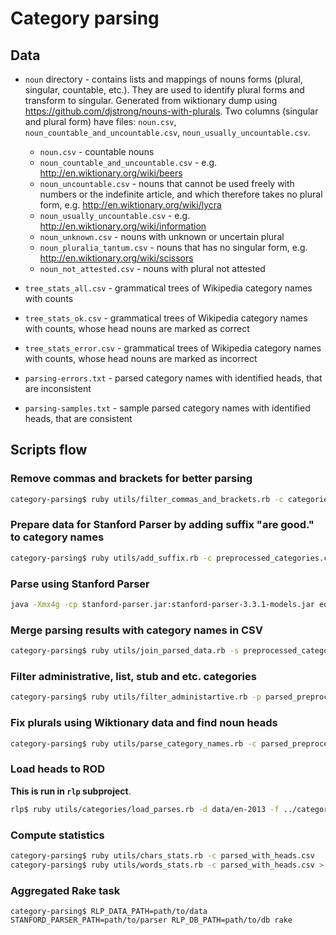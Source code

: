 # Category parsing

## Data

* `noun` directory - contains lists and mappings of nouns forms (plural, singular, countable, etc.). They are used to identify plural forms and transform to singular. Generated from wiktionary dump using https://github.com/djstrong/nouns-with-plurals. Two columns (singular and plural form) have files: `noun.csv`, `noun_countable_and_uncountable.csv`, `noun_usually_uncountable.csv`.
  * `noun.csv` - countable nouns
  * `noun_countable_and_uncountable.csv` - e.g. http://en.wiktionary.org/wiki/beers
  * `noun_uncountable.csv` - nouns that cannot be used freely with numbers or the indefinite article, and which therefore takes no plural form, e.g. http://en.wiktionary.org/wiki/lycra
  * `noun_usually_uncountable.csv` - e.g. http://en.wiktionary.org/wiki/information
  * `noun_unknown.csv` - nouns with unknown or uncertain plural
  * `noun_pluralia_tantum.csv` - nouns that has no singular form, e.g. http://en.wiktionary.org/wiki/scissors
  * `noun_not_attested.csv` - nouns with plural not attested



* `tree_stats_all.csv` - grammatical trees of Wikipedia category names with counts
* `tree_stats_ok.csv` - grammatical trees of Wikipedia category names with counts, whose head nouns are marked as correct
* `tree_stats_error.csv` - grammatical trees of Wikipedia category names with counts, whose head nouns are marked as incorrect
* `parsing-errors.txt` - parsed category names with identified heads, that are inconsistent
* `parsing-samples.txt` - sample parsed category names with identified heads, that are consistent

## Scripts flow

###  Remove commas and brackets for better parsing

```bash
category-parsing$ ruby utils/filter_commas_and_brackets.rb -c categories.csv -o preprocessed_categories.csv
```

### Prepare data for Stanford Parser by adding suffix "are good." to category names

```bash
category-parsing$ ruby utils/add_suffix.rb -c preprocessed_categories.csv > preprocessed_categories_to_parse.txt
```

### Parse using Stanford Parser

```bash
java -Xmx4g -cp stanford-parser.jar:stanford-parser-3.3.1-models.jar edu.stanford.nlp.parser.lexparser.LexicalizedParser -outputFormat "oneline, typedDependenciesCollapsed" -outputFormatOptions "markHeadNodes" -sentences newline -retainTmpSubcategories edu/stanford/nlp/models/lexparser/englishPCFG.ser.gz preprocessed_categories_to_parse.txt > preprocessed_categories.parsed
```

###  Merge parsing results with category names in CSV

```bash
category-parsing$ ruby utils/join_parsed_data.rb -s preprocessed_categories.csv -p preprocessed_categories.parsed -o parsed_preprocessed_categories.csv
```

### Filter administrative, list, stub and etc. categories

```bash
category-parsing$ ruby utils/filter_administartive.rb -p parsed_preprocessed_categories.csv -a administrative.csv -o parsed_preprocessed_categories_wo_administrative.csv
```

### Fix plurals using Wiktionary data and find noun heads

```bash
category-parsing$ ruby utils/parse_category_names.rb -c parsed_preprocessed_categories_wo_administrative.csv -o parsed_with_heads.csv -e errors
```

### Load heads to ROD

**This is run in `rlp` subproject**.

```bash
rlp$ ruby utils/categories/load_parses.rb -d data/en-2013 -f ../category-parsing/parsed_with_heads.csv
```

### Compute statistics

```bash
category-parsing$ ruby utils/chars_stats.rb -c parsed_with_heads.csv
category-parsing$ ruby utils/words_stats.rb -c parsed_with_heads.csv > words_stats
```

### Aggregated Rake task

`category-parsing$ RLP_DATA_PATH=path/to/data STANFORD_PARSER_PATH=path/to/parser RLP_DB_PATH=path/to/db rake`
